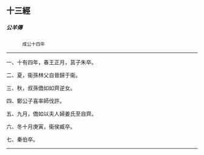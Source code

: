 

## 十三經

##### 公羊傳
　　　`成公十四年`

* * *

一、十有四年，春王正月，莒子朱卒。

二、夏，衞孫林父自晉歸于衞。

三、秋，叔孫僑如如齊逆女。

四、鄭公子喜率師伐許。

五、九月，僑如以夫人婦姜氏至自齊。

六、冬十月庚寅，衞侯臧卒。

七、秦伯卒。

* * *

